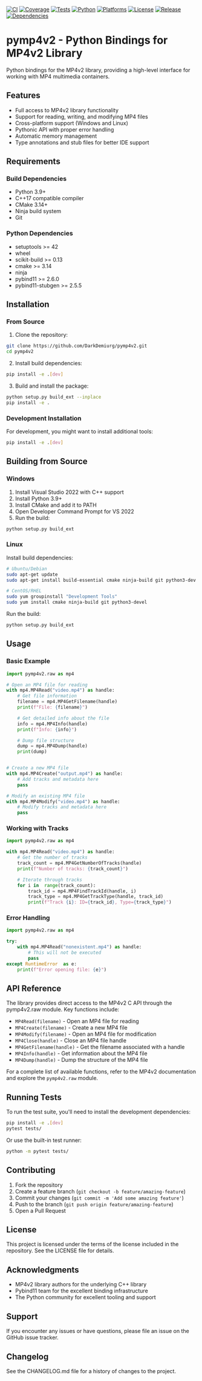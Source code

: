 [![CI](https://github.com/DarkDemiurg/pymp4v2/actions/workflows/ci.yml/badge.svg)](https://github.com/DarkDemiurg/pymp4v2/actions/workflows/ci.yml)
[![Coverage](https://codecov.io/gh/DarkDemiurg/pymp4v2/branch/master/graph/badge.svg)](https://codecov.io/gh/DarkDemiurg/pymp4v2)
[![Tests](https://img.shields.io/github/actions/workflow/status/DarkDemiurg/pymp4v2/ci.yml?label=tests)](https://github.com/DarkDemiurg/pymp4v2/actions)
[![Python](https://img.shields.io/badge/python-3.9%20|%203.10%20|%203.11%20|%203.12%20|%203.13-blue.svg)](https://www.python.org/)
[![Platforms](https://img.shields.io/badge/platform-windows%20|%20linux-lightgrey.svg)](https://github.com/DarkDemiurg/pymp4v2)
[![License](https://img.shields.io/github/license/DarkDemiurg/pymp4v2.svg)](https://github.com/DarkDemiurg/pymp4v2/blob/master/LICENSE)
[![Release](https://img.shields.io/github/v/release/DarkDemiurg/pymp4v2.svg)](https://github.com/DarkDemiurg/pymp4v2/releases)
[![Dependencies](https://img.shields.io/librariesio/github/DarkDemiurg/pymp4v2)](https://libraries.io/github/DarkDemiurg/pymp4v2)

# pymp4v2 - Python Bindings for MP4v2 Library

Python bindings for the MP4v2 library, providing a high-level interface for working with MP4 multimedia containers.

## Features

- Full access to MP4v2 library functionality
- Support for reading, writing, and modifying MP4 files
- Cross-platform support (Windows and Linux)
- Pythonic API with proper error handling
- Automatic memory management
- Type annotations and stub files for better IDE support

## Requirements

### Build Dependencies

- Python 3.9+
- C++17 compatible compiler
- CMake 3.14+
- Ninja build system
- Git

### Python Dependencies

- setuptools >= 42
- wheel
- scikit-build >= 0.13
- cmake >= 3.14
- ninja
- pybind11 >= 2.6.0
- pybind11-stubgen >= 2.5.5

## Installation

### From Source

1. Clone the repository:

```bash
git clone https://github.com/DarkDemiurg/pymp4v2.git
cd pymp4v2
```

2. Install build dependencies:

```bash
pip install -e .[dev]
```

3. Build and install the package:

```bash
python setup.py build_ext --inplace
pip install -e .
```

### Development Installation

For development, you might want to install additional tools:

```bash
pip install -e .[dev]
```

## Building from Source

### Windows

1. Install Visual Studio 2022 with C++ support
2. Install Python 3.9+
3. Install CMake and add it to PATH
4. Open Developer Command Prompt for VS 2022
5. Run the build:

```bash
python setup.py build_ext
```

### Linux

Install build dependencies:

```bash
# Ubuntu/Debian
sudo apt-get update
sudo apt-get install build-essential cmake ninja-build git python3-dev

# CentOS/RHEL
sudo yum groupinstall "Development Tools"
sudo yum install cmake ninja-build git python3-devel
```

Run the build:

```bash
python setup.py build_ext
```

## Usage

### Basic Example

```python
import pymp4v2.raw as mp4

# Open an MP4 file for reading
with mp4.MP4Read("video.mp4") as handle:
    # Get file information
    filename = mp4.MP4GetFilename(handle)
    print(f"File: {filename}")

    # Get detailed info about the file
    info = mp4.MP4Info(handle)
    print(f"Info: {info}")

    # Dump file structure
    dump = mp4.MP4Dump(handle)
    print(dump)


# Create a new MP4 file
with mp4.MP4Create("output.mp4") as handle:
    # Add tracks and metadata here
    pass

# Modify an existing MP4 file
with mp4.MP4Modify("video.mp4") as handle:
    # Modify tracks and metadata here
    pass
```

### Working with Tracks

```python
import pymp4v2.raw as mp4

with mp4.MP4Read("video.mp4") as handle:
    # Get the number of tracks
    track_count = mp4.MP4GetNumberOfTracks(handle)
    print(f"Number of tracks: {track_count}")

    # Iterate through tracks
    for i in  range(track_count):
        track_id = mp4.MP4FindTrackId(handle, i)
        track_type = mp4.MP4GetTrackType(handle, track_id)
        print(f"Track {i}: ID={track_id}, Type={track_type}")
```

### Error Handling

```python
import pymp4v2.raw as mp4

try:
    with mp4.MP4Read("nonexistent.mp4") as handle:
        # This will not be executed
        pass
except RuntimeError  as e:
    print(f"Error opening file: {e}")
```

## API Reference

The library provides direct access to the MP4v2 C API through the pymp4v2.raw module. Key functions include:

- `MP4Read(filename)` - Open an MP4 file for reading
- `MP4Create(filename)` - Create a new MP4 file
- `MP4Modify(filename)` - Open an MP4 file for modification
- `MP4Close(handle)` - Close an MP4 file handle
- `MP4GetFilename(handle)` - Get the filename associated with a handle
- `MP4Info(handle)` - Get information about the MP4 file
- `MP4Dump(handle)` - Dump the structure of the MP4 file

For a complete list of available functions, refer to the MP4v2 documentation and explore the `pymp4v2.raw` module.

## Running Tests

To run the test suite, you'll need to install the development dependencies:

```bash
pip install -e .[dev]
pytest tests/
```

Or use the built-in test runner:

```bash
python -m pytest tests/
```

## Contributing

1. Fork the repository
2. Create a feature branch (`git checkout -b feature/amazing-feature`)
3. Commit your changes (`git commit -m 'Add some amazing feature'`)
4. Push to the branch (`git push origin feature/amazing-feature`)
5. Open a Pull Request

## License

This project is licensed under the terms of the license included in the repository. See the LICENSE file for details.

## Acknowledgments

- MP4v2 library authors for the underlying C++ library
- Pybind11 team for the excellent binding infrastructure
- The Python community for excellent tooling and support

## Support

If you encounter any issues or have questions, please file an issue on the GitHub issue tracker.

## Changelog

See the CHANGELOG.md file for a history of changes to the project.
